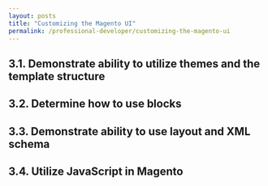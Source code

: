 ```yaml
---
layout: posts
title: "Customizing the Magento UI"
permalink: /professional-developer/customizing-the-magento-ui
---
```


## 3.1. Demonstrate ability to utilize themes and the template structure 
## 3.2. Determine how to use blocks
## 3.3. Demonstrate ability to use layout and XML schema
## 3.4. Utilize JavaScript in Magento
